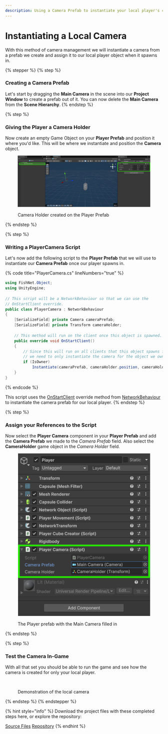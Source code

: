 ```yaml
---
description: Using a Camera Prefab to instantiate your local player's camera.
---
```


# Instantiating a Local Camera

With this method of camera management we will instantiate a camera from a prefab we create and assign it to our local player object when it spawns in.

{% stepper %}
{% step %}
### Creating a Camera Prefab

Let's start by dragging the **Main Camera** in the scene into our **Project Window** to create a prefab out of it. You can now delete the **Main Camera** from the **Scene Hierarchy**.
{% endstep %}

{% step %}
### Giving the Player a Camera Holder

Now create an empty Game Object on your **Player Prefab** and position it where you'd like. This will be where we instantiate and position the **Camera** object.

<figure><img src="../../../.gitbook/assets/camera-holder-setup.png" alt=""><figcaption><p>Camera Holder created on the Player Prefab</p></figcaption></figure>
{% endstep %}

{% step %}
### Writing a PlayerCamera Script

Let's now add the following script to the **Player Prefab** that we will use to instantiate our **Camera Prefab** once our player spawns in.

{% code title="PlayerCamera.cs" lineNumbers="true" %}
```csharp
using FishNet.Object;
using UnityEngine;

// This script will be a NetworkBehaviour so that we can use the 
// OnStartClient override.
public class PlayerCamera : NetworkBehaviour
{
    [SerializeField] private Camera cameraPrefab;
    [SerializeField] private Transform cameraHolder;

    // This method will run on the client once this object is spawned.
    public override void OnStartClient()
    {
        // Since this will run on all clients that this object spawns for
        // we need to only instantiate the camera for the object we own.
        if (IsOwner)
            Instantiate(cameraPrefab, cameraHolder.position, cameraHolder.rotation, cameraHolder);
    }
}
```
{% endcode %}

This script uses the [OnStartClient](../../features/networked-gameobjects-and-scripts/network-behaviour-guides.md#onstartclient) override method from [NetworkBehaviour](../../features/networked-gameobjects-and-scripts/network-behaviour-guides.md) to instantiate the camera prefab for our local player.
{% endstep %}

{% step %}
### Assign your References to the Script

Now select the **Player Camera** component in your **Player Prefab** and add the **Camera Prefab** we made to the _Camera Prefab_ field. Also select the **CameraHolder** game object in the _Camera Holder_ field.

<figure><img src="../../../.gitbook/assets/assigned-player-camera-to-player.png" alt=""><figcaption><p>The Player prefab with the Main Camera filled in</p></figcaption></figure>
{% endstep %}

{% step %}
### Test the Camera In-Game

With all that set you should be able to run the game and see how the camera is created for only your local player.

<figure><img src="../../../.gitbook/assets/player-camera-demonstration.gif" alt=""><figcaption><p>Demonstration of the local camera</p></figcaption></figure>
{% endstep %}
{% endstepper %}

{% hint style="info" %}
Download the project files with these completed steps here, or explore the repository:

<a href="https://github.com/maxkratt/fish-networking-getting-started/releases/download/instantiating-a-local-camera/instantiating-a-local-camera.unitypackage" class="button primary">Source Files</a> <a href="https://github.com/maxkratt/fish-networking-getting-started/tree/instantiating-a-local-camera" class="button secondary">Repository</a>
{% endhint %}
